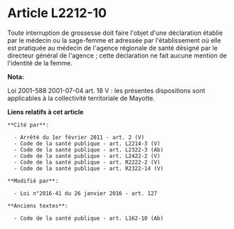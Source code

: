# Article L2212-10

Toute interruption de grossesse doit faire l'objet d'une déclaration établie par le médecin ou la sage-femme et adressée par
l'établissement où elle est pratiquée au médecin de l'agence régionale de santé désigné par le directeur général de
l'agence ; cette déclaration ne fait aucune mention de l'identité de la femme.

**Nota:**

Loi 2001-588 2001-07-04 art. 18 V : les présentes dispositions sont applicables à la collectivité territoriale de Mayotte.

**Liens relatifs à cet article**

	**Cité par**:

	  - Arrêté du 1er février 2011 - art. 2 (V)
	  - Code de la santé publique - art. L2214-3 (V)
	  - Code de la santé publique - art. L2322-3 (Ab)
	  - Code de la santé publique - art. L2422-2 (V)
	  - Code de la santé publique - art. R2222-2 (V)
	  - Code de la santé publique - art. R2322-14 (V)

	**Modifié par**:

	  - Loi n°2016-41 du 26 janvier 2016 - art. 127

	**Anciens textes**:

	  - Code de la santé publique - art. L162-10 (Ab)
